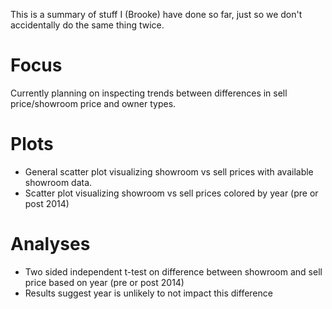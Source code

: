 This is a summary of stuff I (Brooke) have done so far, just so we don't accidentally do the same thing twice.

# Focus
Currently planning on inspecting trends between differences in sell price/showroom price and owner types.

# Plots
- General scatter plot visualizing showroom vs sell prices with available showroom data.
- Scatter plot visualizing showroom vs sell prices colored by year (pre or post 2014)

# Analyses
- Two sided independent t-test on difference between showroom and sell price based on year (pre or post 2014)
- Results suggest year is unlikely to not impact this difference
